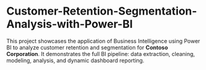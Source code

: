 # Customer-Retention-Segmentation-Analysis-with-Power-BI
This project showcases the application of Business Intelligence using Power BI to analyze customer retention and segmentation for **Contoso Corporation**. It demonstrates the full BI pipeline: data extraction, cleaning, modeling, analysis, and dynamic dashboard reporting.
